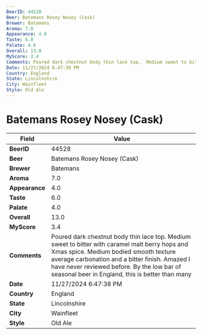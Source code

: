 ```yaml
---
BeerID: 44528
Beer: Batemans Rosey Nosey (Cask)
Brewer: Batemans
Aroma: 7.0
Appearance: 4.0
Taste: 6.0
Palate: 4.0
Overall: 13.0
MyScore: 3.4
Comments: Poured dark chestnut body thin lace top.  Medium sweet to bitter with caramel malt berry hops and Xmas spice. Medium bodied smooth texture average carbonation and a bitter finish.  Amazed I have never reviewed before.  By the low bar of seasonal beer in England,  this is better than many
Date: 11/27/2024 6:47:38 PM
Country: England
State: Lincolnshire
City: Wainfleet
Style: Old Ale
---
```


# Batemans Rosey Nosey (Cask)

| Field         | Value |
|---------------|-------|
| **BeerID** | 44528 |
| **Beer** | Batemans Rosey Nosey (Cask) |
| **Brewer** | Batemans |
| **Aroma** | 7.0 |
| **Appearance** | 4.0 |
| **Taste** | 6.0 |
| **Palate** | 4.0 |
| **Overall** | 13.0 |
| **MyScore** | 3.4 |
| **Comments** | Poured dark chestnut body thin lace top.  Medium sweet to bitter with caramel malt berry hops and Xmas spice. Medium bodied smooth texture average carbonation and a bitter finish.  Amazed I have never reviewed before.  By the low bar of seasonal beer in England,  this is better than many  |
| **Date** | 11/27/2024 6:47:38 PM |
| **Country** | England |
| **State** | Lincolnshire |
| **City** | Wainfleet |
| **Style** | Old Ale |
